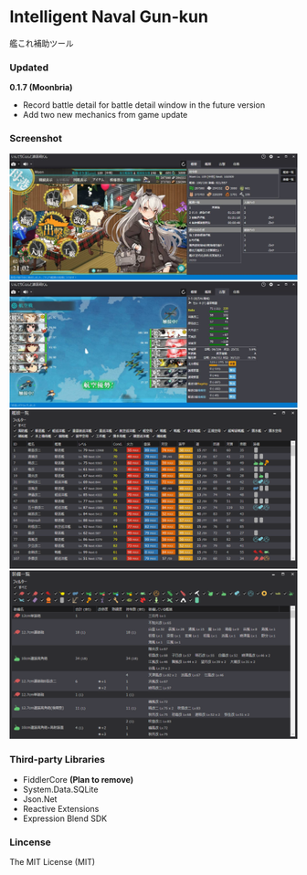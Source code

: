 ﻿Intelligent Naval Gun-kun
=====
艦これ補助ツール

### Updated
**0.1.7 (Moonbria)**
 * Record battle detail for battle detail window in the future version
 * Add two new mechanics from game update

### Screenshot
![Overview](https://raw.githubusercontent.com/KodamaSakuno/kodamasakuno.github.io/master/images/kci/01.jpg)
![Battle Information](https://raw.githubusercontent.com/KodamaSakuno/kodamasakuno.github.io/master/images/kci/02.jpg)
![Ships Overview](https://raw.githubusercontent.com/KodamaSakuno/kodamasakuno.github.io/master/images/kci/03.png)
![Equipments Overview](https://raw.githubusercontent.com/KodamaSakuno/kodamasakuno.github.io/master/images/kci/04.png)

### Third-party Libraries

 * FiddlerCore **(Plan to remove)**
 * System.Data.SQLite
 * Json.Net
 * Reactive Extensions
 * Expression Blend SDK

### Lincense
The MIT License (MIT)